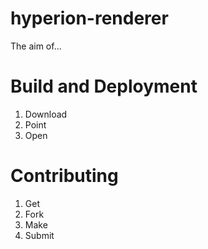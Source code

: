 hyperion-renderer
=================
The aim of...

Build and Deployment
====================
1. Download
2. Point
3. Open  


Contributing
============
1. Get 
2. Fork 
3. Make
4. Submit

